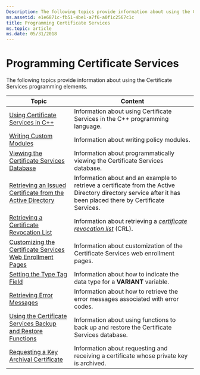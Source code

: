 ```yaml
---
Description: The following topics provide information about using the Certificate Services programming elements.
ms.assetid: e1e6871c-fb51-4be1-a7f6-a0f1c2567c1c
title: Programming Certificate Services
ms.topic: article
ms.date: 05/31/2018
---
```


# Programming Certificate Services

The following topics provide information about using the Certificate Services programming elements.



| Topic                                                                                                                                     | Content                                                                                                                                                                              |
|-------------------------------------------------------------------------------------------------------------------------------------------|--------------------------------------------------------------------------------------------------------------------------------------------------------------------------------------|
| [Using Certificate Services in C++](using-certificate-services-in-c-.md)<br/>                                                      | Information about using Certificate Services in the C++ programming language.<br/>                                                                                             |
| [Writing Custom Modules](writing-custom-modules.md)<br/>                                                                           | Information about writing policy modules.<br/>                                                                                                                                 |
| [Viewing the Certificate Services Database](viewing-the-certificate-services-database.md)<br/>                                     | Information about programmatically viewing the Certificate Services database.<br/>                                                                                             |
| [Retrieving an Issued Certificate from the Active Directory](retrieving-an-issued-certificate-from-the-active-directory.md)<br/>   | Information about and an example to retrieve a certificate from the Active Directory directory service after it has been placed there by Certificate Services.<br/>            |
| [Retrieving a Certificate Revocation List](retrieving-a-certificate-revocation-list.md)<br/>                                       | Information about retrieving a [*certificate revocation list*](https://msdn.microsoft.com/library/ms721572(v=VS.85).aspx) (CRL).<br/> |
| [Customizing the Certificate Services Web Enrollment Pages](customizing-the-certificate-services-web-enrollment-pages.md)<br/>     | Information about customization of the Certificate Services web enrollment pages.<br/>                                                                                         |
| [Setting the Type Tag Field](setting-the-type-tag-field.md)<br/>                                                                   | Information about how to indicate the data type for a **VARIANT** variable.<br/>                                                                                               |
| [Retrieving Error Messages](retrieving-error-messages.md)<br/>                                                                     | Information about how to retrieve the error messages associated with error codes.<br/>                                                                                         |
| [Using the Certificate Services Backup and Restore Functions](using-the-certificate-services-backup-and-restore-functions.md)<br/> | Information about using functions to back up and restore the Certificate Services database.<br/>                                                                               |
| [Requesting a Key Archival Certificate](requesting-a-key-archival-certificate.md)<br/>                                             | Information about requesting and receiving a certificate whose private key is archived.<br/>                                                                                   |



 

 

 




